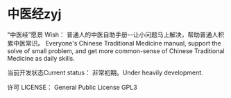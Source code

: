 中医经zyj
===

“中医经”愿景 Wish：
普通人的中医自助手册--让小问题马上解决，帮助普通人积累中医常识。
Everyone's Chinese Traditional Medicine manual, support the solve of small problem, 
and get more common-sense of Chinese Traditional Medicine as daily skills.

当前开发状态Current status：
非常初期。Under heavily development.

许可 LICENSE：
General Public License GPL3
